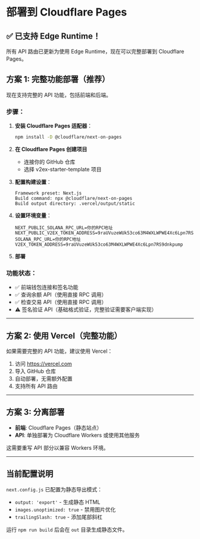 # 部署到 Cloudflare Pages

## ✅ 已支持 Edge Runtime！

所有 API 路由已更新为使用 Edge Runtime，现在可以完整部署到 Cloudflare Pages。

## 方案 1: 完整功能部署（推荐）

现在支持完整的 API 功能，包括前端和后端。

### 步骤：

1. **安装 Cloudflare Pages 适配器**：
   ```bash
   npm install -D @cloudflare/next-on-pages
   ```

2. **在 Cloudflare Pages 创建项目**
   - 连接你的 GitHub 仓库
   - 选择 v2ex-starter-template 项目

3. **配置构建设置**：
   ```
   Framework preset: Next.js
   Build command: npx @cloudflare/next-on-pages
   Build output directory: .vercel/output/static
   ```

4. **设置环境变量**：
   ```
   NEXT_PUBLIC_SOLANA_RPC_URL=你的RPC地址
   NEXT_PUBLIC_V2EX_TOKEN_ADDRESS=9raUVuzeWUk53co63M4WXLWPWE4Xc6Lpn7RS9dnkpump
   SOLANA_RPC_URL=你的RPC地址
   V2EX_TOKEN_ADDRESS=9raUVuzeWUk53co63M4WXLWPWE4Xc6Lpn7RS9dnkpump
   ```

5. **部署**

### 功能状态：
- ✅ 前端钱包连接和签名功能
- ✅ 查询余额 API（使用直接 RPC 调用）
- ✅ 检查交易 API（使用直接 RPC 调用）
- ⚠️ 签名验证 API（基础格式验证，完整验证需要客户端实现）

---

## 方案 2: 使用 Vercel（完整功能）

如果需要完整的 API 功能，建议使用 Vercel：

1. 访问 https://vercel.com
2. 导入 GitHub 仓库
3. 自动部署，无需额外配置
4. 支持所有 API 路由

---

## 方案 3: 分离部署

- **前端**: Cloudflare Pages（静态站点）
- **API**: 单独部署为 Cloudflare Workers 或使用其他服务

这需要重写 API 部分以兼容 Workers 环境。

---

## 当前配置说明

`next.config.js` 已配置为静态导出模式：
- `output: 'export'` - 生成静态 HTML
- `images.unoptimized: true` - 禁用图片优化
- `trailingSlash: true` - 添加尾部斜杠

运行 `npm run build` 后会在 `out` 目录生成静态文件。